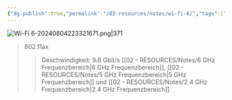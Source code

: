```yaml
---
{"dg-publish":true,"permalink":"/02-resources/notes/wi-fi-6/","tags":["netzwerk/wifi"],"noteIcon":"","updated":"2025-09-05T10:12:32.744+02:00"}
---
```


![Wi-Fi 6-20240804223321671.png|371](/img/user/02%20-%20RESOURCES/Files/IMG/Wi-Fi%206-20240804223321671.png)
>802.11ax
>>Geschwindigkeit: 9.6 Gbit/s
>>[[02 - RESOURCES/Notes/6 GHz Frequenzbereich\|6 GHz Frequenzbereich]], [[02 - RESOURCES/Notes/5 GHz Frequenzbereich\|5 GHz Frequenzbereich]] und [[02 - RESOURCES/Notes/2.4 GHz Frequenzbereich\|2.4 GHz Frequenzbereich]]
